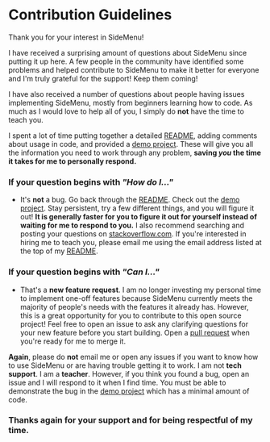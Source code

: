 # Contribution Guidelines

Thank you for your interest in SideMenu!

I have received a surprising amount of questions about SideMenu since putting it up here. A few people in the community have identified some problems and helped contribute to SideMenu to make it better for everyone and I'm truly grateful for the support! Keep them coming!

I have also received a number of questions about people having issues implementing SideMenu, mostly from beginners learning how to code. As much as I would love to help all of you, I simply do **not** have the time to teach you.

I spent a lot of time putting together a detailed [README](https://github.com/jonkykong/SideMenu/blob/master/README.md), adding comments about usage in code, and provided a [demo project](https://github.com/jonkykong/SideMenu/tree/master/Example). These will give you all the information you need to work through any problem, **saving _you_ the time it takes for me to personally respond.**

### If your question begins with _"How do I..."_
- It's **not** a bug. Go back through the [README](https://github.com/jonkykong/SideMenu/blob/master/README.md). Check out the [demo project](https://github.com/jonkykong/SideMenu/tree/master/Example). Stay persistent, try a few different things, and you will figure it out! **It is generally faster for you to figure it out for yourself instead of waiting for me to respond to you.** I also recommend searching and posting your questions on [stackoverflow.com](stackoverflow.com). If you're interested in hiring me to teach you, please email me using the email address listed at the top of my [README](https://github.com/jonkykong/SideMenu/blob/master/README.md).

### If your question begins with _"Can I..."_
- That's a **new feature request**. I am no longer investing my personal time to implement one-off features because SideMenu currently meets the majority of people's needs with the features it already has. However, this is a great opportunity for you to contribute to this open source project! Feel free to open an issue to ask any clarifying questions for your new feature before you start building. Open a [pull request](https://github.com/jonkykong/SideMenu/pull/new/master) when you're ready for me to merge it.

**Again**, please do **not** email me or open any issues if you want to know how to use SideMenu or are having trouble getting it to work. I am not **tech support**. I am a **teacher**. However, if you think you found a bug, open an issue and I will respond to it when I find time. You must be able to demonstrate the bug in the [demo project](https://github.com/jonkykong/SideMenu/tree/master/Example) which has a minimal amount of code.

### Thanks again for your support and for being respectful of my time.

